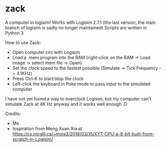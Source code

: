 # zack
 A computer in logisim!
 Works with Logisim 2.7.1 (the last version, the main branch of logisim is sadly no longer maintained)
 Scripts are written in Python 3

How to use Zack:
 - Open computer.circ with Logisim
 - Load a .mem program into the RAM (right-click on the RAM -> Load image -> select mem file -> Open)
 - Set the clock speed to the fastest possible (Simulate -> Tick Frequency -> 4.1KHz)
 - Press Ctrl-K to start/stop the clock
 - Left-click the keyboard in Poke mode to pass input to the simulated computer

I have not yet found a way to overclock Logisim, but my computer can't simulate Zack at 4K Hz anyway and it works well enough :D

Credits:
 - Me
 - Inspiration from Meng Xuan Xia at https://cs.mcgill.ca/~mxia3/2018/03/15/XYT-CPU-a-8-bit-built-from-scratch-in-Logisim/
